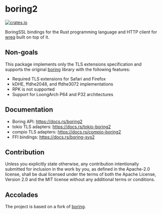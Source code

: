 # boring2

[![crates.io](https://img.shields.io/crates/v/boring2.svg)](https://crates.io/crates/boring2)

BoringSSL bindings for the Rust programming language and HTTP client for [wreq](https://github.com/0x676e67/wreq) built on top of it.

## Non-goals

This package implements only the TLS extensions specification and supports the original [boring](https://github.com/cloudflare/boring) library with the following features:

- Required TLS extensions for Safari and Firefox
- kDHE, ffdhe2048, and ffdhe3072 implementations
- RPK is not supported
- Support for LoongArch P64 and P32 architectures

## Documentation
 - Boring API: <https://docs.rs/boring2>
 - tokio TLS adapters: <https://docs.rs/tokio-boring2>
 - compio TLS adapters: <https://docs.rs/compio-boring2>
 - FFI bindings: <https://docs.rs/boring-sys2>

## Contribution

Unless you explicitly state otherwise, any contribution intentionally
submitted for inclusion in the work by you, as defined in the Apache-2.0
license, shall be dual licensed under the terms of both the Apache License,
Version 2.0 and the MIT license without any additional terms or conditions.

## Accolades

The project is based on a fork of [boring](https://github.com/cloudflare/boring).
